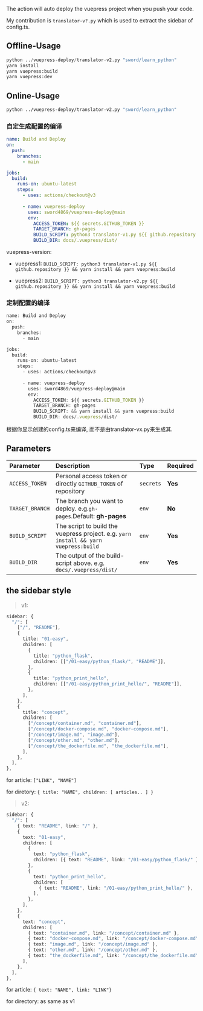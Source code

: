 The action will auto deploy the vuepress project when you push your code. 

My contribution is `translator-v?.py` which is used to extract the sidebar of config.ts.

## Offline-Usage

```python
python ../vuepress-deploy/translator-v2.py "sword/learn_python"
yarn install
yarn vuepress:build
yarn vuepress:dev
```
## Online-Usage
```bash
python ../vuepress-deploy/translator-v2.py "sword/learn_python"
```
### 自定生成配置的编译
```yml
name: Build and Deploy
on: 
  push:
    branches:
      - main

jobs:
  build:
    runs-on: ubuntu-latest
    steps:
      - uses: actions/checkout@v3
      
      - name: vuepress-deploy
        uses: sword4869/vuepress-deploy@main
        env:
          ACCESS_TOKEN: ${{ secrets.GITHUB_TOKEN }}
          TARGET_BRANCH: gh-pages
          BUILD_SCRIPT: python3 translator-v1.py ${{ github.repository }} && yarn install && yarn vuepress:build
          BUILD_DIR: docs/.vuepress/dist/
```

vuepress-version:
          
- vuepress1: `BUILD_SCRIPT: python3 translator-v1.py ${{ github.repository }} && yarn install && yarn vuepress:build`

- vuepress2: `BUILD_SCRIPT: python3 translator-v2.py ${{ github.repository }} && yarn install && yarn vuepress:build`

### 定制配置的编译

```ts
name: Build and Deploy
on: 
  push:
    branches:
      - main

jobs:
  build:
    runs-on: ubuntu-latest
    steps:
      - uses: actions/checkout@v3
      
      - name: vuepress-deploy
        uses: sword4869/vuepress-deploy@main
        env:
          ACCESS_TOKEN: ${{ secrets.GITHUB_TOKEN }}
          TARGET_BRANCH: gh-pages
          BUILD_SCRIPT: && yarn install && yarn vuepress:build
          BUILD_DIR: docs/.vuepress/dist/
```

根据你显示创建的config.ts来编译, 而不是由translator-vx.py来生成其.

## Parameters

|  Parameter |  Description | Type | Required
| :------------ | :------------ |:------------ |:------------ |
| `ACCESS_TOKEN` | Personal access token or directly `GITHUB_TOKEN` of repository| `secrets`  |  **Yes** |
| `TARGET_BRANCH` | The branch you want to deploy. e.g.`gh-pages`.Default: **gh-pages** | `env` | **No** |
| `BUILD_SCRIPT` | The script to build the vuepress project. e.g. `yarn install && yarn vuepress:build` | `env` | **Yes** |
| `BUILD_DIR` | The output of the build-script above. e.g. `docs/.vuepress/dist/` | `env` | **Yes** |

## the sidebar style

> v1: 

```ts
sidebar: {
  "/": [
    ["/", "README"],
    {
      title: "01-easy",
      children: [
        {
          title: "python_flask",
          children: [["/01-easy/python_flask/", "README"]],
        },
        {
          title: "python_print_hello",
          children: [["/01-easy/python_print_hello/", "README"]],
        },
      ],
    },
    {
      title: "concept",
      children: [
        ["/concept/container.md", "container.md"],
        ["/concept/docker-compose.md", "docker-compose.md"],
        ["/concept/image.md", "image.md"],
        ["/concept/other.md", "other.md"],
        ["/concept/the_dockerfile.md", "the_dockerfile.md"],
      ],
    },
  ],
},
```
for article: `["LINK", "NAME"]`

for diretory: `{ title: "NAME", children: [ articles.. ] }`

> v2:

```ts
sidebar: {
  "/": [
    { text: "README", link: "/" },
    {
      text: "01-easy",
      children: [
        {
          text: "python_flask",
          children: [{ text: "README", link: "/01-easy/python_flask/" }],
        },
        {
          text: "python_print_hello",
          children: [
            { text: "README", link: "/01-easy/python_print_hello/" },
          ],
        },
      ],
    },
    {
      text: "concept",
      children: [
        { text: "container.md", link: "/concept/container.md" },
        { text: "docker-compose.md", link: "/concept/docker-compose.md" },
        { text: "image.md", link: "/concept/image.md" },
        { text: "other.md", link: "/concept/other.md" },
        { text: "the_dockerfile.md", link: "/concept/the_dockerfile.md" },
      ],
    },
  ],
},
```

for article: `{ text: "NAME", link: "LINK"}`

for directory: as same as v1